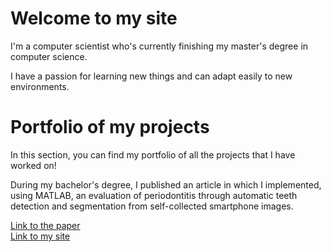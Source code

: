 <head>
    <link href="https://cdn.jsdelivr.net/npm/bootstrap@5.3.0/dist/css/bootstrap.min.css" rel="stylesheet">
</head>

<div class="container mt-5 bg-light p-4 rounded shadow">
    <h1 class="text-center">Welcome to my site</h1>
    <p class="lead text-center">I'm a computer scientist who's currently finishing my master's degree in computer science.</p>
    <p class="text-center">I have a passion for learning new things and can adapt easily to new environments.</p>
</div>

<div class="container mt-5 bg-light p-4 rounded shadow">
    <h1 class="text-center">Portfolio of my projects</h1>
    <p class="lead text-center">In this section, you can find my portfolio of all the projects that I have worked on!</p>
    <p class="text-center">During my bachelor's degree, I published an article in which I implemented, using MATLAB, an evaluation of periodontitis through automatic teeth detection and segmentation from self-collected smartphone images.</p>
    
<div class="text-center mt-3">
        <a href="https://ieeexplore.ieee.org/document/10178731" class="btn btn-primary" target="_blank">Link to the paper</a>
    </div>

<div class="text-center mt-3">
        <a href="https://stefano899.github.io/Stefano-portfolio/"  class="btn btn-primary" target="_blank">Link to my site</a>
</div>

</div>
